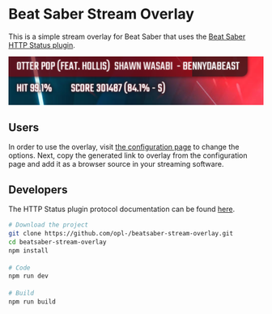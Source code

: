 # Beat Saber Stream Overlay

This is a simple stream overlay for Beat Saber that uses the [Beat Saber HTTP Status plugin](https://github.com/opl-/beatsaber-http-status).

![A screenshot of the overlay in action](/screenshots/overview-1.png?raw=true "Overlay using the default settings")

## Users

In order to use the overlay, visit [the configuration page](<http://bs-overlay.bopl.cf/>) to change the options. Next, copy the generated link to overlay from the configuration page and add it as a browser source in your streaming software.

## Developers

The HTTP Status plugin protocol documentation can be found [here](https://github.com/opl-/beatsaber-http-status/blob/master/protocol.md).

```bash
# Download the project
git clone https://github.com/opl-/beatsaber-stream-overlay.git
cd beatsaber-stream-overlay
npm install

# Code
npm run dev

# Build
npm run build
```
